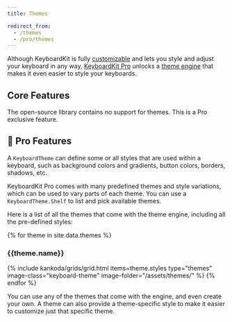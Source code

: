 ```yaml
---
title: Themes

redirect_from: 
  - /themes
  - /pro/themes
---
```


Although KeyboardKit is fully [customizable](/customization) and lets you style and adjust your keyboard in any way, [KeyboardKit Pro][pro] unlocks a [theme engine](#pro) that makes it even easier to style your keyboards.


## Core Features

The open-source library contains no support for themes. This is a Pro exclusive feature.


## 👑 Pro Features

A `KeyboardTheme` can define some or all styles that are used within a keyboard, such as background colors and gradients, button colors, borders, shadows, etc.

KeyboardKit Pro comes with many predefined themes and style variations, which can be used to vary parts of each theme. You can use a `KeyboardTheme.Shelf` to list and pick available themes.

Here is a list of all the themes that come with the theme engine, including all the pre-defined styles:

<section class="themes">
{% for theme in site.data.themes %}
    <h3>{{theme.name}}</h3>
    {% include kankoda/grids/grid.html items=theme.styles type="themes" image-class="keyboard-theme" image-folder="/assets/themes/" %}
{% endfor %}
</section>

You can use any of the themes that come with the engine, and even create your own. A theme can also provide a theme-specific style to make it easier to customize just that specific theme.


[Pro]: /pro